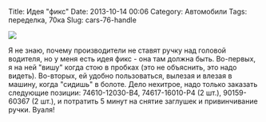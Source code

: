 Title: Идея "фикс"
Date: 2013-10-14 00:06
Category: Автомобили
Tags: переделка, 70ка
Slug: cars-76-handle

![]({attach}handle/DSC_3163.JPG)

Я не знаю, почему производители не ставят ручку над головой водителя, но у меня есть идея фикс - она там должна быть. Во-первых, я на ней "вишу" когда стою в пробках (это не объяснить, это надо видеть). Во-вторых, ей удобно пользоваться, вылезая и влезая в машину, когда "сидишь" в болоте. Дело нехитрое, надо только заказать следующие позиции: 74610-12030-B4, 74617-16010-P4 (2 шт.), 90159-60367 (2 шт.), и потратить 5 минут на снятие заглушек и привинчивание ручки. Вуаля!
